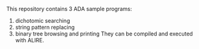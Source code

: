This repository contains 3 ADA sample programs:
1) dichotomic searching
2) string pattern replacing
3) binary tree browsing and printing
They can be compiled and executed with ALIRE.
